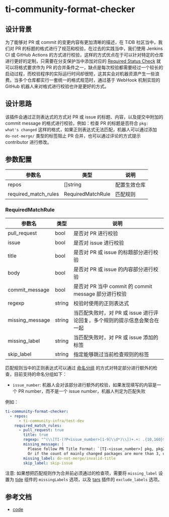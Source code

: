 # ti-community-format-checker

## 设计背景

为了能够对 PR 或 commit 的变更内容有更加清晰的描述，在 TiDB 社区当中，我们对 PR 的标题的格式进行了规范和校验，在过去的实践当中，我们使用 Jenkins CI 或 GitHub Actions 的方式进行校验，这样的方式优点在于可以针对特定的仓库进行更好的定制，只需要在分支保护当中添加对应的 [Required Status Check](https://docs.github.com/en/repositories/configuring-branches-and-merges-in-your-repository/defining-the-mergeability-of-pull-requests/about-protected-branches#require-status-checks-before-merging) 就可以将格式要求作为 PR 的合并条件之一，缺点是每次校验都需要经过一个较长的启动过程，而校验程序的实际运行时间却很短，这其实会对机器资源产生一些浪费。当多个仓库都实行一套统一的格式规范时，通过基于 WebHook 机制实现的 GitHub 机器人来对格式进行校验也许是更好的方式。

## 设计思路

该插件会通过正则表达式的方式对 PR 或 issue 的标题、内容，以及提交中附加的 commit message 的格式进行校验，例如：检查 PR 的标题是否符合 `pkg: what's changed` 这样的格式，如果正则表达式无法匹配，机器人可以通过添加 `do-not-merge/` 类型的标签阻止 PR 合并，也可以通过评论的方式提示 contributor 进行修改。

## 参数配置 

| 参数名               | 类型              | 说明         |
|----------------------|-------------------|--------------|
| repos                | []string          | 配置生效仓库 |
| required_match_rules | RequiredMatchRule | 匹配规则     |

### RequiredMatchRule

| 参数名          | 类型   | 说明                                                                      |
|-----------------|--------|---------------------------------------------------------------------------|
| pull_request    | bool   | 是否对 PR 进行校验                                                        |
| issue           | bool   | 是否对 issue 进行校验                                                     |
| title           | bool   | 是否对 PR 或 issue 的标题部分进行校验                                     |
| body            | bool   | 是否对  PR 或 issue 的内容部分进行校验                                    |
| commit_message  | bool   | 是否对 PR 当中 commit 的 commit message 部分进行校验                      |
| regexp          | string | 校验时使用的正则表达式                                                    |
| missing_message | string | 当匹配失败时，对 PR 或 issue 进行评论回复，多个规则的提示信息会聚合在一起        |
| missing_label   | string | 当匹配失败时，对 PR 或 issue 添加的标签                                   |
| skip_label      | string | 指定能够跳过当前检查规则的标签                                             |

匹配规则当中的正则表达式可以通过 [命名分组](https://pkg.go.dev/regexp#Regexp.SubexpNames) 的方式对特定部分进行额外的检查，目前支持的命名分组如下：

- `issue_number`: 机器人会对该部分进行额外的校验，如果发现填写的内容是一个 PR number，而不是一个 issue number，机器人判定为匹配失败

例如：

```yml
ti-community-format-checker:
  - repos:
      - ti-community-infra/test-dev
    required_match_rules:
      - pull_request: true
        title: true
        regexp: "^(\\[TI-(?P<issue_number>[1-9]\\d*)\\])+.+: .{10,160}$"
        missing_message: |
          Please follow PR Title Format: `[TI-<issue_number>] pkg, pkg2, pkg3: what is changed`
          Or if the count of mainly changed packages are more than 3, use `[TI-<issue_number>] *: what is changed`
        missing_label: do-not-merge/invalid-title
        skip_label: skip-issue
```

注意: 如果想把匹配规则作为合并前必须通过的检查项，需要将 `missing_label` 设置为 [tide](components/tide) 组件的 `missingLabels` 选项，以及 [tars](plugins/tars) 插件的 `exclude_labels` 选项。

## 参考文档

- [code](https://github.com/ti-community-infra/tichi/tree/master/internal/pkg/externalplugins/formatchecker)
